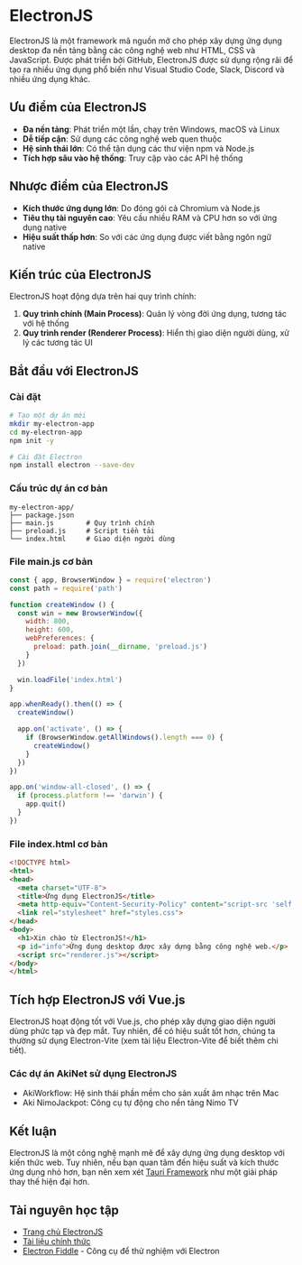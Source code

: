 # ElectronJS

ElectronJS là một framework mã nguồn mở cho phép xây dựng ứng dụng desktop đa nền tảng bằng các công nghệ web như HTML, CSS và JavaScript. Được phát triển bởi GitHub, ElectronJS được sử dụng rộng rãi để tạo ra nhiều ứng dụng phổ biến như Visual Studio Code, Slack, Discord và nhiều ứng dụng khác.

## Ưu điểm của ElectronJS

- **Đa nền tảng**: Phát triển một lần, chạy trên Windows, macOS và Linux
- **Dễ tiếp cận**: Sử dụng các công nghệ web quen thuộc
- **Hệ sinh thái lớn**: Có thể tận dụng các thư viện npm và Node.js
- **Tích hợp sâu vào hệ thống**: Truy cập vào các API hệ thống

## Nhược điểm của ElectronJS

- **Kích thước ứng dụng lớn**: Do đóng gói cả Chromium và Node.js
- **Tiêu thụ tài nguyên cao**: Yêu cầu nhiều RAM và CPU hơn so với ứng dụng native
- **Hiệu suất thấp hơn**: So với các ứng dụng được viết bằng ngôn ngữ native

## Kiến trúc của ElectronJS

ElectronJS hoạt động dựa trên hai quy trình chính:

1. **Quy trình chính (Main Process)**: Quản lý vòng đời ứng dụng, tương tác với hệ thống
2. **Quy trình render (Renderer Process)**: Hiển thị giao diện người dùng, xử lý các tương tác UI

## Bắt đầu với ElectronJS

### Cài đặt

```bash
# Tạo một dự án mới
mkdir my-electron-app
cd my-electron-app
npm init -y

# Cài đặt Electron
npm install electron --save-dev
```

### Cấu trúc dự án cơ bản

```
my-electron-app/
├── package.json
├── main.js        # Quy trình chính
├── preload.js     # Script tiền tải
└── index.html     # Giao diện người dùng
```

### File main.js cơ bản

```javascript
const { app, BrowserWindow } = require('electron')
const path = require('path')

function createWindow () {
  const win = new BrowserWindow({
    width: 800,
    height: 600,
    webPreferences: {
      preload: path.join(__dirname, 'preload.js')
    }
  })

  win.loadFile('index.html')
}

app.whenReady().then(() => {
  createWindow()

  app.on('activate', () => {
    if (BrowserWindow.getAllWindows().length === 0) {
      createWindow()
    }
  })
})

app.on('window-all-closed', () => {
  if (process.platform !== 'darwin') {
    app.quit()
  }
})
```

### File index.html cơ bản

```html
<!DOCTYPE html>
<html>
<head>
  <meta charset="UTF-8">
  <title>Ứng dụng ElectronJS</title>
  <meta http-equiv="Content-Security-Policy" content="script-src 'self';">
  <link rel="stylesheet" href="styles.css">
</head>
<body>
  <h1>Xin chào từ ElectronJS!</h1>
  <p id="info">Ứng dụng desktop được xây dựng bằng công nghệ web.</p>
  <script src="renderer.js"></script>
</body>
</html>
```

## Tích hợp ElectronJS với Vue.js

ElectronJS hoạt động tốt với Vue.js, cho phép xây dựng giao diện người dùng phức tạp và đẹp mắt. Tuy nhiên, để có hiệu suất tốt hơn, chúng ta thường sử dụng Electron-Vite (xem tài liệu Electron-Vite để biết thêm chi tiết).

### Các dự án AkiNet sử dụng ElectronJS

- AkiWorkflow: Hệ sinh thái phần mềm cho sản xuất âm nhạc trên Mac
- Aki NimoJackpot: Công cụ tự động cho nền tảng Nimo TV

## Kết luận

ElectronJS là một công nghệ mạnh mẽ để xây dựng ứng dụng desktop với kiến thức web. Tuy nhiên, nếu bạn quan tâm đến hiệu suất và kích thước ứng dụng nhỏ hơn, bạn nên xem xét [Tauri Framework](/tauri/introduction) như một giải pháp thay thế hiện đại hơn.

## Tài nguyên học tập

- [Trang chủ ElectronJS](https://www.electronjs.org/)
- [Tài liệu chính thức](https://www.electronjs.org/docs)
- [Electron Fiddle](https://www.electronjs.org/fiddle) - Công cụ để thử nghiệm với Electron
